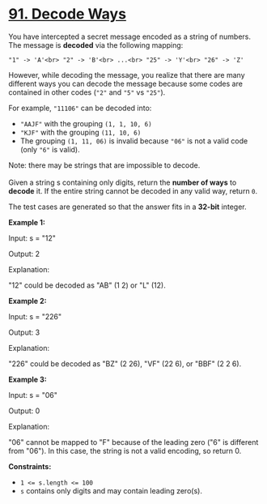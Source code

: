 # [91. Decode Ways](https://leetcode.com/problems/decode-ways/description/)

You have intercepted a secret message encoded as a string of numbers. The message is **decoded**  via the following mapping:

`"1" -> 'A'<br>
"2" -> 'B'<br>
...<br>
"25" -> 'Y'<br>
"26" -> 'Z'`

However, while decoding the message, you realize that there are many different ways you can decode the message because some codes are contained in other codes (`"2"` and `"5"` vs `"25"`).

For example, `"11106"` can be decoded into:

- `"AAJF"` with the grouping `(1, 1, 10, 6)`
- `"KJF"` with the grouping `(11, 10, 6)`
- The grouping `(1, 11, 06)` is invalid because `"06"` is not a valid code (only `"6"` is valid).

Note: there may be strings that are impossible to decode.<br>
<br>
Given a string s containing only digits, return the **number of ways**  to **decode**  it. If the entire string cannot be decoded in any valid way, return `0`.

The test cases are generated so that the answer fits in a **32-bit**  integer.

**Example 1:** 

<div class="example-block">
Input: s = "12"

Output: 2

Explanation:

"12" could be decoded as "AB" (1 2) or "L" (12).

**Example 2:** 

<div class="example-block">
Input: s = "226"

Output: 3

Explanation:

"226" could be decoded as "BZ" (2 26), "VF" (22 6), or "BBF" (2 2 6).

**Example 3:** 

<div class="example-block">
Input: s = "06"

Output: 0

Explanation:

"06" cannot be mapped to "F" because of the leading zero ("6" is different from "06"). In this case, the string is not a valid encoding, so return 0.

**Constraints:** 

- `1 <= s.length <= 100`
- `s` contains only digits and may contain leading zero(s).